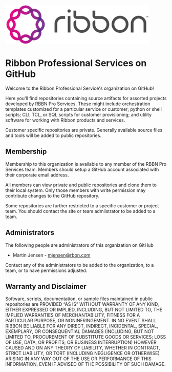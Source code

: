 <img src="img/rib_logo_hor_1_color_101.svg" width=450>

# Ribbon Professional Services on GitHub

Welcome to the Ribbon Professional Service's organization on GitHub!

Here you'll find repositories containing source artifacts for assorted projects developed by RBBN Pro Services. These might include orchestration templates 
customized for a particular service or customer; python or shell scripts; CLI, TCL, or SQL scripts for customer provisioning; and utility software for 
working with Ribbon products and services.

Customer specific repositories are private. Generally available source files and tools will be added to public repositories.

## Membership

Membership to this organization is available to any member of the RBBN Pro Services team. Members should setup a GitHub account associated with their corporate
email address.

All members can view private and public repositories and clone them to their local system. Only those members with write permission may contribute changes
to the GitHub repository.

Some repositories are further restricted to a specific customer or project team. You should contact the site or team admiistrator to be added to a team.

## Administrators

The following people are administrators of this organization on GitHub

* Martin Jensen - mjensen@rbbn.com

Contact any of the administrators to be added to the organization, to a team, or to have permissions adjusted.

## Warranty and Disclaimer

Software, scripts, documentation, or sample files maintained in public repositories are PROVIDED “AS IS” WITHOUT WARRANTY OF ANY KIND, EITHER EXPRESSED OR IMPLIED,
INCLUDING, BUT NOT LIMITED TO, THE IMPLIED WARRANTIES OF MERCHANTABILITY, FITNESS FOR A PARTICULAR PURPOSE, OR NONINFRINGEMENT.  IN NO EVENT SHALL RIBBON BE LIABLE 
FOR ANY DIRECT, INDIRECT, INCIDENTAL, SPECIAL, EXEMPLARY, OR CONSEQUENTIAL DAMAGES (INCLUDING, BUT NOT LIMITED TO, PROCUREMENT OF SUBSTITUTE GOODS OR SERVICES; LOSS 
OF USE, DATA, OR PROFITS; OR BUSINESS INTERRUPTION) HOWEVER CAUSED AND ON ANY THEORY OF LIABILITY, WHETHER IN CONTRACT, STRICT LIABILITY, OR TORT (INCLUDING 
NEGLIGENCE OR OTHERWISE) ARISING IN ANY WAY OUT OF THE USE OR PERFORMANCE OF THIS INFORMATION, EVEN IF ADVISED OF THE POSSIBILITY OF SUCH DAMAGE.
